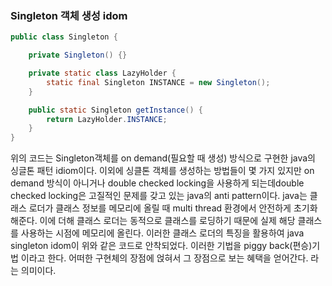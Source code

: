 ### Singleton 객체 생성 idom

```java
public class Singleton {

    private Singleton() {}

    private static class LazyHolder {
        static final Singleton INSTANCE = new Singleton();
    }

    public static Singleton getInstance() {
        return LazyHolder.INSTANCE;
    }
}
```

위의 코드는 Singleton객체를 on demand(필요할 때 생성) 방식으로 구현한 java의 싱글톤 패턴 idiom이다.
이외에 싱클톤 객체를 생성하는 방법들이 몇 가지 있지만 on demand 방식이 아니거나 double checked locking을 사용하게 되는데double checked locking은 고질적인 문제를 갖고 있는 java의 anti pattern이다.
java는 클래스 로더가 클래스 정보를 메모리에 올릴 때 multi thread 환경에서 안전하게 초기화 해준다.
이에 더해 클래스 로더는 동적으로 클래스를 로딩하기 때문에 실제 해당 클래스를 사용하는 시점에 메모리에 올린다.
이러한 클래스 로더의 특징을 활용하여 java singleton idom이 위와 같은 코드로 안착되었다.
이러한 기법을 piggy back(편승)기법 이라고 한다. 어떠한 구현체의 장점에 얹혀서 그 장점으로 보는 혜택을 얻어간다. 라는 의미이다.
